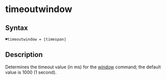 # timeoutwindow

## Syntax

```G1ANT
♥timeoutwindow = ⟦timespan⟧
```

## Description

Determines the timeout value (in ms) for the [window](](https://manual.g1ant.com/link/G1ANT.Language/G1ANT.Addon.Core/Commands/WindowCommand.md)) command; the default value is 1000 (1 second).



